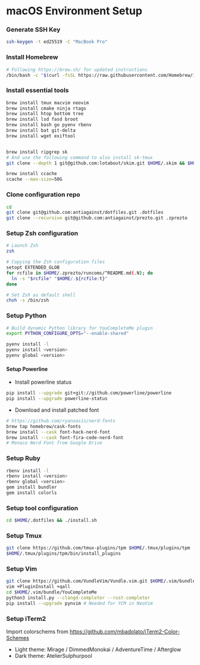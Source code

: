 macOS Environment Setup
=======================

### Generate SSH Key

```sh
ssh-keygen -t ed25519 -C "MacBook Pro"
```

### Install Homebrew

```sh
# Following https://brew.sh/ for updated instructions
/bin/bash -c "$(curl -fsSL https://raw.githubusercontent.com/Homebrew/install/HEAD/install.sh)"
```

### Install essential tools

```sh
brew install tmux macvim neovim
brew install cmake ninja rtags
brew install htop bottom tree
brew install lsd fasd broot
brew install bash go pyenv rbenv
brew install bat git-delta
brew install wget exiftool


brew install ripgrep sk
# And use the following command to also install sk-tmux
git clone --depth 1 git@github.com:lotabout/skim.git $HOME/.skim && $HOME/.skim/install

brew install ccache
ccache --max-size=50G
```

### Clone configuration repo

```sh
cd
git clone git@github.com:antiagainst/dotfiles.git .dotfiles
git clone --recursive git@github.com:antiagainst/prezto.git .zprezto
```

### Setup Zsh configuration

```sh
# Launch Zsh
zsh

# Copying the Zsh configuration files
setopt EXTENDED_GLOB
for rcfile in $HOME/.zprezto/runcoms/^README.md(.N); do
  ln -s "$rcfile" "$HOME/.${rcfile:t}"
done

# Set Zsh as default shell
chsh -s /bin/zsh
```

### Setup Python

```sh
# Build dynamic Python library for YouCompleteMe plugin 
export PYTHON_CONFIGURE_OPTS="--enable-shared"

pyenv install -l
pyenv install <version>
pyenv global <version>
```

#### Setup Powerline


* Install powerline status

```sh
pip install --upgrade git+git://github.com/powerline/powerline
pip install --upgrade powerline-status
```

* Download and install patched font

```sh
# https://github.com/ryanoasis/nerd-fonts
brew tap homebrew/cask-fonts
brew install --cask font-hack-nerd-font
brew install --cask font-fira-code-nerd-font
# Monaco Nerd Font from Google Drive
```


### Setup Ruby

```sh
rbenv install -l
rbenv install <version>
rbenv global <version>
gem install bundler
gem install colorls
```

### Setup tool configuration

```sh
cd $HOME/.dotfiles && ./install.sh
```

### Setup Tmux

```sh
git clone https://github.com/tmux-plugins/tpm $HOME/.tmux/plugins/tpm
$HOME/.tmux/plugins/tpm/bin/install_plugins
```

### Setup Vim

```sh
git clone https://github.com/VundleVim/Vundle.vim.git $HOME/.vim/bundle/Vundle.vim
vim +PluginInstall +qall
cd $HOME/.vim/bundle/YouCompleteMe
python3 install.py --clangd-completer --rust-completer
pip install --upgrade pynvim # Needed for YCM in NeoVim
```


### Setup iTerm2

Import colorschems from https://github.com/mbadolato/iTerm2-Color-Schemes
* Light theme: Mirage / DimmedMonokai / AdventureTime / Afterglow
* Dark theme: AtelierSulphurpool
